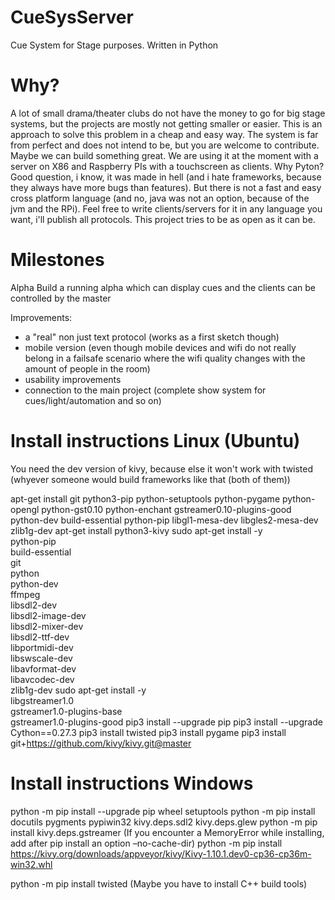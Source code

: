 # CueSysServer
Cue System for Stage purposes. Written in Python

# Why?
A lot of small drama/theater clubs do not have the money to go for big stage systems, but the projects are mostly not getting smaller or easier. This is an approach to solve this problem in a cheap and easy way. The system is far from perfect and does not intend to be, but you are welcome to contribute. Maybe we can build something great. We are using it at the moment with a server on X86 and Raspberry PIs with a touchscreen as clients. Why Pyton? Good question, i know, it was made in hell (and i hate frameworks, because they always have more bugs than features). But there is not a fast and easy cross platform language (and no, java was not an option, because of the jvm and the RPi). Feel free to write clients/servers for it in any language you want, i'll publish all protocols. This project tries to be as open as it can be.

# Milestones

Alpha
Build a running alpha which can display cues and the clients can be controlled by the master

Improvements:
- a "real" non just text protocol (works as a first sketch though)
- mobile version (even though mobile devices and wifi do not really belong in a failsafe scenario where the wifi quality changes with the amount of people in the room)
- usability improvements
- connection to the main project (complete show system for cues/light/automation and so on)


# Install instructions Linux (Ubuntu)

You need the dev version of kivy, because else it won't work with twisted (whyever someone would build frameworks like that (both of them))

apt-get install  git python3-pip python-setuptools python-pygame python-opengl   python-gst0.10 python-enchant gstreamer0.10-plugins-good python-dev   build-essential python-pip libgl1-mesa-dev libgles2-mesa-dev zlib1g-dev
apt-get install python3-kivy
sudo apt-get install -y \
    python-pip \
    build-essential \
    git \
    python \
    python-dev \
    ffmpeg \
    libsdl2-dev \
    libsdl2-image-dev \
    libsdl2-mixer-dev \
    libsdl2-ttf-dev \
    libportmidi-dev \
    libswscale-dev \
    libavformat-dev \
    libavcodec-dev \
    zlib1g-dev
sudo apt-get install -y \
    libgstreamer1.0 \
    gstreamer1.0-plugins-base \
    gstreamer1.0-plugins-good
pip3 install --upgrade pip
pip3 install --upgrade Cython==0.27.3
pip3 install twisted
pip3 install pygame
pip3 install git+https://github.com/kivy/kivy.git@master

# Install instructions Windows


python -m pip install --upgrade pip wheel setuptools
python -m pip install docutils pygments pypiwin32 kivy.deps.sdl2 kivy.deps.glew
python -m pip install kivy.deps.gstreamer (If you encounter a MemoryError while installing, add after pip install an option –no-cache-dir)
python -m pip install https://kivy.org/downloads/appveyor/kivy/Kivy-1.10.1.dev0-cp36-cp36m-win32.whl

python -m pip install twisted (Maybe you have to install C++ build tools)

